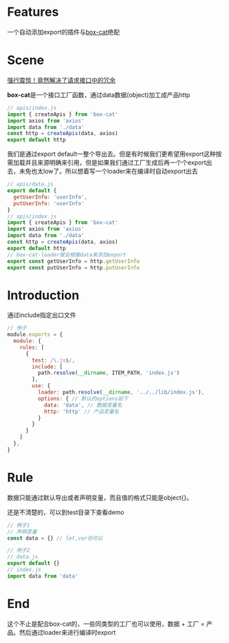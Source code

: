 # Features
一个自动添加export的插件与[box-cat]('https://github.com/hengshanMWC/film)绝配
# Scene
[强行震惊！竟然解决了请求接口中的冗余]('https://juejin.cn/post/6850418120830976007')

**box-cat**是一个接口工厂函数，通过data数据(object)加工成产品http
```js
// apis/index.js
import { createApis } from 'box-cat'
import axios from 'axios'
import data from './data'
const http = createApis(data, axios)
export default http
```
我们是通过export default一整个导出去。但是有时候我们更希望用export这种按需加载并且来源明确来引用，但是如果我们通过工厂生成后再一个个export出去，未免也太low了。所以想着写一个loader来在编译时自动export出去
```js
// apis/data.js
export default {
  getUserInfo: 'userInfo',
  putUserInfo: 'userInfo'
} 
// apis/index.js
import { createApis } from 'box-cat'
import axios from 'axios'
import data from './data'
const http = createApis(data, axios)
export default http
// box-cat-loader就会根据data来添加export
export const getUserInfo = http.getUserInfo
export const putUserInfo = http.putUserInfo
```

# Introduction
通过include指定出口文件
```js
// 例子
module.exports = {
  module: {
    rules: [
      {
        test: /\.js$/,
        include: [
          path.resolve(__dirname, ITEM_PATH, 'index.js')
        ],
        use: {
          loader: path.resolve(__dirname, '../../lib/index.js'),
          options: { // 默认的options如下
            data: 'data', // 数据变量名
            http: 'http' // 产品变量名
          }
        }
      }
    ]
  },
}
```

# Rule
数据只能通过默认导出或者声明变量，而且值的格式只能是object{}。

还是不清楚的，可以到test目录下查看demo
```js
// 例子1
// 声明变量
const data = {} // let,var也可以

// 例子2
// data.js
export default {}
// index.js
import data from 'data'
```

# End

这个不止是配合box-cat的，一些同类型的工厂也可以使用，数据 + 工厂 = 产品。然后通过loader来进行编译时export
